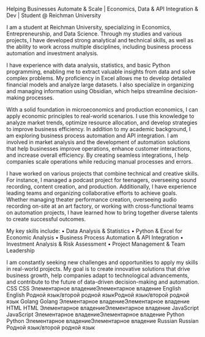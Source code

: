 Helping Businesses Automate & Scale | Economics, Data & API Integration & Dev | Student @ Reichman University

I am a student at Reichman University, specializing in Economics, Entrepreneurship, and Data Science. Through my studies and various projects, I have developed strong analytical and technical skills, as well as the ability to work across multiple disciplines, including business process automation and investment analysis.

I have experience with data analysis, statistics, and basic Python programming, enabling me to extract valuable insights from data and solve complex problems. My proficiency in Excel allows me to develop detailed financial models and analyze large datasets. I also specialize in organizing and managing information using Obsidian, which helps streamline decision-making processes.

With a solid foundation in microeconomics and production economics, I can apply economic principles to real-world scenarios. I use this knowledge to analyze market trends, optimize resource allocation, and develop strategies to improve business efficiency. 
In addition to my academic background, I am exploring business process automation and API integration. I am involved in market analysis and the development of automation solutions that help businesses improve operations, enhance customer interactions, and increase overall efficiency. By creating seamless integrations, I help companies scale operations while reducing manual processes and errors.

I have worked on various projects that combine technical and creative skills. For instance, I managed a podcast project for teenagers, overseeing sound recording, content creation, and production. Additionally, I have experience leading teams and organizing collaborative efforts to achieve goals. Whether managing theater performance creation, overseeing audio recording on-site at an art factory, or working with cross-functional teams on automation projects, I have learned how to bring together diverse talents to create successful outcomes.

My key skills include:
	•	Data Analysis & Statistics
	•	Python & Excel for Economic Analysis
	•	Business Process Automation & API Integration
	•	Investment Analysis & Risk Assessment
	•	Project Management & Team Leadership

I am constantly seeking new challenges and opportunities to apply my skills in real-world projects. My goal is to create innovative solutions that drive business growth, help companies adapt to technological advancements, and contribute to the future of data-driven decision-making and automation. 
CSS
CSS
Элементарное владениеЭлементарное владение
English
English
Родной язык/второй родной языкРодной язык/второй родной язык
Golang
Golang
Элементарное владениеЭлементарное владение
HTML
HTML
Элементарное владениеЭлементарное владение
JavaScript
JavaScript
Элементарное владениеЭлементарное владение
Python
Python
Элементарное владениеЭлементарное владение
Russian
Russian
Родной язык/второй родной язык
